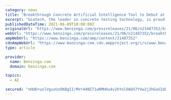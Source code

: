 ```yaml
---
category: news
title: "Breakthrough Concrete Artificial Intelligence Tool to Debut at ENR FutureTech Virtual Conference"
excerpt: "Giatec®, the leader in concrete testing technology, is proud to debut the world's first concrete artificial intelligence"
publishedDateTime: 2021-06-09T10:00:00Z
originalUrl: "https://www.benzinga.com/pressreleases/21/06/n21487352/breakthrough-concrete-artificial-intelligence-tool-to-debut-at-enr-futuretech-virtual-conference"
webUrl: "https://www.benzinga.com/pressreleases/21/06/n21487352/breakthrough-concrete-artificial-intelligence-tool-to-debut-at-enr-futuretech-virtual-conference"
ampWebUrl: "https://www.benzinga.com/amp/content/21487352"
cdnAmpWebUrl: "https://www-benzinga-com.cdn.ampproject.org/c/s/www.benzinga.com/amp/content/21487352"
type: article

provider:
  name: Benzinga.com
  domain: benzinga.com

topics:
  - AI

secured: "nHUD+uolVguxUzOKBgII/MVr44NI71wRMHUu4v2hYolOADS7YVw2j3hGaSIdLk6UScurDpAbEImi8B4bLEU9QHGkHV8q3Khu1MxL9/yYusENuwJ0961/XG5E4p7nxIPFhpqYl71K5CI2BsGetNnwCXP8iU97w0iQLa4I4JT2SK/QLn3SGTVYWYDmIp4NtTM4oHgxhpSdQQ2WlQnFxnf+12y+JG1BukuBGlteezvfBzXva2uk+7pcVKAw2QyWeyWWdX4lmRfDQmNg6twOugJ/D72VBsqHCbhHp0JFN8aA3Ghpp+HEpxhFfiwbu+2xaJ27YcYMrhnpS4Nrr6u4/XUutStspWZAo0VPORlhaqSzNis=;X6mMF4GoXIZWEYDFyQngaA=="
---
```


